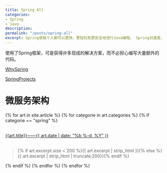 ```yaml
---
title: Spring All
categories:
- Spring
- Java
description: 
permalink: "/posts/spring-all"
excerpt: Spring使每个人都可以更快，更轻松和更安全地进行Java编程。 Spring对速度，简单性和生产率的关注使其成为世界上最受欢迎的Java框架。
---
```


使用了Spring框架，可是获得许多现成的解决方案，而不必担心编写大量额外的代码。

[WhySpring](https://spring.io/why-spring)
 
[SpringProjects](https://spring.io/projects)

# 微服务架构

{% for art in site.article %}
{% for categorie in art.categories %}
{% if categorie == "spring" %}
<div>
    <br>
    <a class="articleLink" href="{{site.baseurl}}{{art.url}}">{{art.title}}——{{ art.date | date: "%b %-d, %Y" }}</a>
    <br/>
    <br/>
    <blockquote><p>{% if art.excerpt.size < 200 %}{{ art.excerpt | strip_html }}{% else %}{{ art.excerpt | strip_html | truncate:200}}{% endif %}</p></blockquote>
</div>
{% endif %}
{% endfor %}
{% endfor %}